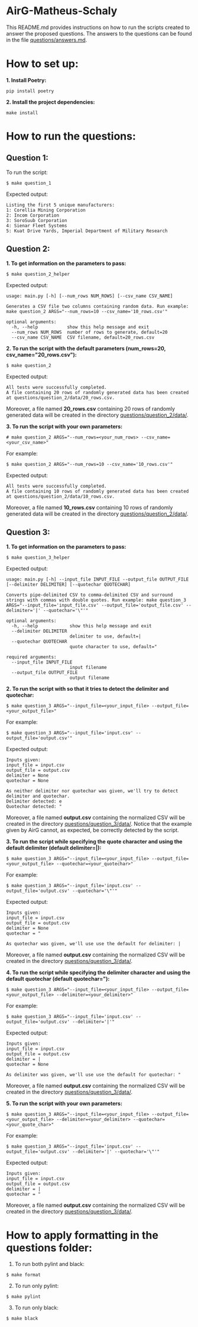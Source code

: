 # AirG-Matheus-Schaly

This README.md provides instructions on how to run the scripts created to answer the proposed questions. The answers to the questions can be found in the file [questions/answers.md](https://github.com/MatheusSchaly/AirG-Matheus-Schaly/blob/main/questions/answers.md).

# How to set up:

**1. Install Poetry:**
```console
pip install poetry
```

**2. Install the project dependencies:**
```console
make install
```

# How to run the questions:

## Question 1:

To run the script:
```console
$ make question_1
```

Expected output:
```
Listing the first 5 unique manufacturers:
1: Corellia Mining Corporation
2: Incom Corporation
3: SoroSuub Corporation
4: Sienar Fleet Systems
5: Kuat Drive Yards, Imperial Department of Military Research
```

## Question 2:

**1. To get information on the parameters to pass:**
```console
$ make question_2_helper
```

Expected output:
```
usage: main.py [-h] [--num_rows NUM_ROWS] [--csv_name CSV_NAME]

Generates a CSV file two columns containing random data. Run example: make question_2 ARGS="--num_rows=10 --csv_name='10_rows.csv'"

optional arguments:
  -h, --help           show this help message and exit
  --num_rows NUM_ROWS  number of rows to generate, default=20
  --csv_name CSV_NAME  CSV filename, default=20_rows.csv
```

**2. To run the script with the default parameters (num_rows=20, csv_name="20_rows.csv"):**
```console
$ make question_2
```

Expected output:
```
All tests were successfully completed.
A file containing 20 rows of randomly generated data has been created at questions/question_2/data/20_rows.csv.
```

Moreover, a file named **20_rows.csv** containing 20 rows of randomly generated data will be created in the directory [questions/question_2/data/](https://github.com/MatheusSchaly/AirG-Matheus-Schaly/tree/main/questions/question_2/data).

**3. To run the script with your own parameters:**
```console
# make question_2 ARGS="--num_rows=<your_num_rows> --csv_name=<your_csv_name>"
```

For example:
```
$ make question_2 ARGS="--num_rows=10 --csv_name='10_rows.csv'"
```

Expected output:
```
All tests were successfully completed.
A file containing 10 rows of randomly generated data has been created at questions/question_2/data/10_rows.csv.
```

Moreover, a file named **10_rows.csv** containing 10 rows of randomly generated data will be created in the directory [questions/question_2/data/](https://github.com/MatheusSchaly/AirG-Matheus-Schaly/tree/main/questions/question_2/data).

## Question 3:

**1. To get information on the parameters to pass:**
```console
$ make question_3_helper
```

Expected output:
```
usage: main.py [-h] --input_file INPUT_FILE --output_file OUTPUT_FILE [--delimiter DELIMITER] [--quotechar QUOTECHAR]

Converts pipe-delimited CSV to comma-delimited CSV and surround strings with commas with double quotes. Run example: make question_3 ARGS="--input_file='input_file.csv' --output_file='output_file.csv' --delimiter='|' --quotechar='\"'"

optional arguments:
  -h, --help            show this help message and exit
  --delimiter DELIMITER
                        delimiter to use, default=|
  --quotechar QUOTECHAR
                        quote character to use, default="

required arguments:
  --input_file INPUT_FILE
                        input filename
  --output_file OUTPUT_FILE
                        output filename
```

**2. To run the script with so that it tries to detect the delimiter and quotechar:**
```console
$ make question_3 ARGS="--input_file=<your_input_file> --output_file=<your_output_file>"
```

For example:
```console
$ make question_3 ARGS="--input_file='input.csv' --output_file='output.csv'"
```

Expected output:
```
Inputs given:
input_file = input.csv
output_file = output.csv
delimiter = None
quotechar = None

As neither delimiter nor quotechar was given, we'll try to detect delimiter and quotechar.
Delimiter detected: e
Quotechar detected: "
```

Moreover, a file named **output.csv** containing the normalized CSV will be created in the directory [questions/question_3/data/](https://github.com/MatheusSchaly/AirG-Matheus-Schaly/tree/main/questions/question_3/data). Notice that the example given by AirG cannot, as expected, be correctly detected by the script.

**3. To run the script while specifying the quote character and using the default delimiter (default delimiter=|):**

```console
$ make question_3 ARGS="--input_file=<your_input_file> --output_file=<your_output_file> --quotechar=<your_quotechar>"
```

For example:
```console
$ make question_3 ARGS="--input_file='input.csv' --output_file='output.csv' --quotechar='\"'"
```

Expected output:
```
Inputs given:
input_file = input.csv
output_file = output.csv
delimiter = None
quotechar = "

As quotechar was given, we'll use use the default for delimiter: |
```

Moreover, a file named **output.csv** containing the normalized CSV will be created in the directory [questions/question_3/data/](https://github.com/MatheusSchaly/AirG-Matheus-Schaly/tree/main/questions/question_3/data).

**4. To run the script while specifying the delimiter character and using the default quotechar (default quotechar="):**

```console
$ make question_3 ARGS="--input_file=<your_input_file> --output_file=<your_output_file> --delimiter=<your_delimiter>"
```

For example:
```console
$ make question_3 ARGS="--input_file='input.csv' --output_file='output.csv' --delimiter='|'"
```

Expected output:
```
Inputs given:
input_file = input.csv
output_file = output.csv
delimiter = |
quotechar = None

As delimiter was given, we'll use use the default for quotechar: "
```

Moreover, a file named **output.csv** containing the normalized CSV will be created in the directory [questions/question_3/data/](https://github.com/MatheusSchaly/AirG-Matheus-Schaly/tree/main/questions/question_3/data).

**5. To run the script with your own parameters:**
```console
$ make question_3 ARGS="--input_file=<your_input_file> --output_file=<your_output_file> --delimiter=<your_delimiter> --quotechar=<your_quote_char>"
```

For example:
```console
$ make question_3 ARGS="--input_file='input.csv' --output_file='output.csv' --delimiter='|' --quotechar='\"'"
```

Expected output:
```
Inputs given:
input_file = input.csv
output_file = output.csv
delimiter = |
quotechar = "
```

Moreover, a file named **output.csv** containing the normalized CSV will be created in the directory [questions/question_3/data/](https://github.com/MatheusSchaly/AirG-Matheus-Schaly/tree/main/questions/question_3/data).

# How to apply formatting in the questions folder:

1. To run both pylint and black:

```console
$ make format
```

2. To run only pylint:

```console
$ make pylint
```

3. To run only black:

```console
$ make black
```
